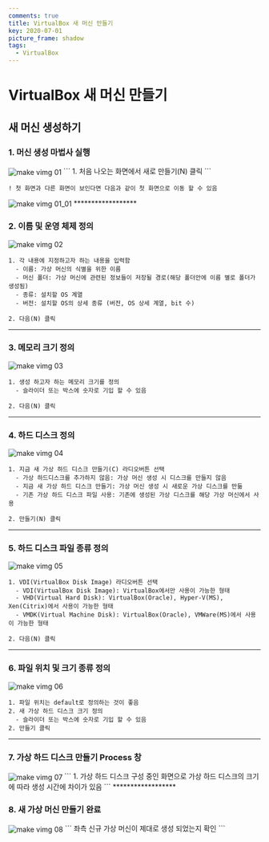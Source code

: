 ```yaml
---
comments: true
title: VirtualBox 새 머신 만들기
key: 2020-07-01
picture_frame: shadow
tags:
  - VirtualBox
---
```


# VirtualBox 새 머신 만들기

## 새 머신 생성하기
### 1. 머신 생성 마법사 실행
<img src="https://github.com/huvso/study/blob/master/VirtualBox/01%20make%20virtual%20image/img/01_marked.png?raw=true" align="center" title="make vimg 01" alt="make vimg 01">
```
1. 처음 나오는 화면에서 새로 만들기(N) 클릭
```

```
! 첫 화면과 다른 화면이 보인다면 다음과 같이 첫 화면으로 이동 할 수 있음
```
<img src="https://github.com/huvso/study/blob/master/VirtualBox/01%20make%20virtual%20image/img/01_01_marked.png?raw=true" align="center" title="make vimg 01_01" alt="make vimg 01_01">
******************

### 2. 이름 및 운영 체제 정의
<img src="https://github.com/huvso/study/blob/master/VirtualBox/01%20make%20virtual%20image/img/02_marked.png?raw=true" align="center" title="make vimg 02" alt="make vimg 02">

```
1. 각 내용에 지정하고자 하는 내용을 입력함
  - 이름: 가상 머신의 식별을 위한 이름
  - 머신 폴더: 가상 머신에 관련된 정보들이 저장될 경로(해당 폴더안에 이름 별로 폴더가 생성됨)
  - 종류: 설치할 OS 계열
  - 버전: 설치할 OS의 상세 종류 (버전, OS 상세 계열, bit 수)

2. 다음(N) 클릭
```
******************

### 3. 메모리 크기 정의
<img src="https://github.com/huvso/study/blob/master/VirtualBox/01%20make%20virtual%20image/img/03_marked.png?raw=true" align="center" title="make vimg 03" alt="make vimg 03">

```
1. 생성 하고자 하는 메모리 크기를 정의
  - 슬라이더 또는 박스에 숫자로 기입 할 수 있음

2. 다음(N) 클릭
```
******************

### 4. 하드 디스크 정의
<img src="https://github.com/huvso/study/blob/master/VirtualBox/01%20make%20virtual%20image/img/04_marked.png?raw=true" align="center" title="make vimg 04" alt="make vimg 04">

```
1. 지금 새 가상 하드 디스크 만들기(C) 라디오버튼 선택
  - 가상 하드디스크를 추가하지 않음: 가상 머신 생성 시 디스크를 만들지 않음
  - 지금 새 가상 하드 디스크 만들기: 가상 머신 생성 시 새로운 가상 디스크를 만듦
  - 기존 가상 하드 디스크 파일 사용: 기존에 생성된 가상 디스크를 해당 가상 머신에서 사용

2. 만들기(N) 클릭
```
******************

### 5. 하드 디스크 파일 종류 정의
<img src="https://github.com/huvso/study/blob/master/VirtualBox/01%20make%20virtual%20image/img/05_marked.png?raw=true" align="center" title="make vimg 05" alt="make vimg 05">

```
1. VDI(VirtualBox Disk Image) 라디오버튼 선택
  - VDI(VirtualBox Disk Image): VirtualBox에서만 사용이 가능한 형태
  - VHD(Virtual Hard Disk): VirtualBox(Oracle), Hyper-V(MS), Xen(Citrix)에서 사용이 가능한 형태
  - VMDK(Virtual Machine Disk): VirtualBox(Oracle), VMWare(MS)에서 사용이 가능한 형태

2. 다음(N) 클릭
```
******************

### 6. 파일 위치 및 크기 종류 정의
<img src="https://github.com/huvso/study/blob/master/VirtualBox/01%20make%20virtual%20image/img/06_marked.png?raw=true" align="center" title="make vimg 06" alt="make vimg 06">

```
1. 파일 위치는 default로 정의하는 것이 좋음
2. 새 가상 하드 디스크 크기 정의
  - 슬라이더 또는 박스에 숫자로 기입 할 수 있음
2. 만들기 클릭
```
******************

### 7. 가상 하드 디스크 만들기 Process 창
<img src="https://github.com/huvso/study/blob/master/VirtualBox/01%20make%20virtual%20image/img/07.png?raw=true" align="center" title="make vimg 07" alt="make vimg 07">
```
1. 가상 하드 디스크 구성 중인 화면으로 가상 하드 디스크의 크기에 따라 생성 시간에 차이가 있음
```
******************

### 8. 새 가상 머신 만들기 완료
<img src="https://github.com/huvso/study/blob/master/VirtualBox/01%20make%20virtual%20image/img/08_marked.png?raw=true" align="center" title="make vimg 08" alt="make vimg 08">
```
좌측 신규 가상 머신이 제대로 생성 되었는지 확인
```